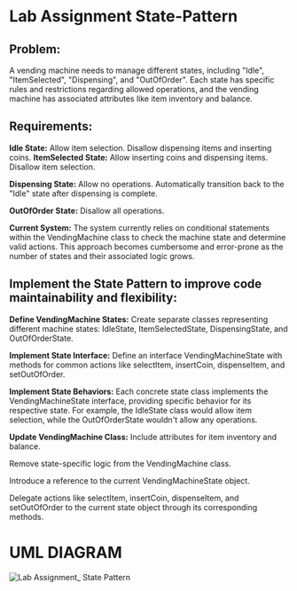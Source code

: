 # Lab Assignment State-Pattern
## Problem:
A vending machine needs to manage different states, including "Idle", "ItemSelected", "Dispensing", and "OutOfOrder". Each state has specific rules and restrictions regarding allowed operations, and the vending machine has associated attributes like item inventory and balance.
## Requirements:
**Idle State:**
Allow item selection.
Disallow dispensing items and inserting coins.
**ItemSelected State:**
Allow inserting coins and dispensing items.
Disallow item selection.

**Dispensing State:**
Allow no operations.
Automatically transition back to the "Idle" state after dispensing is complete.

**OutOfOrder State:**
Disallow all operations.

**Current System:** The system currently relies on conditional statements within the VendingMachine class to check the machine state and determine valid actions. This approach becomes cumbersome and error-prone as the number of states and their associated logic grows.

## Implement the State Pattern to improve code maintainability and flexibility:
**Define VendingMachine States:**
Create separate classes representing different machine states: IdleState, ItemSelectedState, DispensingState, and OutOfOrderState.

**Implement State Interface:**
Define an interface VendingMachineState with methods for common actions like selectItem, insertCoin, dispenseItem, and setOutOfOrder.

**Implement State Behaviors:**
Each concrete state class implements the VendingMachineState interface, providing specific behavior for its respective state.
 For example, the IdleState class would allow item selection, while the OutOfOrderState wouldn't allow any operations.
 
**Update VendingMachine Class:**
Include attributes for item inventory and balance.

Remove state-specific logic from the VendingMachine class.

Introduce a reference to the current VendingMachineState object.

Delegate actions like selectItem, insertCoin, dispenseItem, and
setOutOfOrder to the current state object through its corresponding methods.

# UML DIAGRAM 
![Lab Assignment_ State Pattern ](https://github.com/user-attachments/assets/67967296-0fd5-4b54-82dc-84f3abaec44b)




